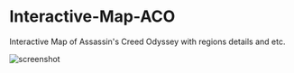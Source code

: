 # Interactive-Map-ACO

Interactive Map of Assassin's Creed Odyssey with regions details and etc.

![screenshot](https://user-images.githubusercontent.com/21345012/46470888-969e6500-c7ae-11e8-8a63-0515fc495870.png)
